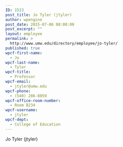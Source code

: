 ```yaml
---
ID: 1523
post_title: Jo Tyler (jtyler)
author: wpengine
post_date: 2015-07-06 08:00:00
post_excerpt: ""
layout: employee
permalink: >
  http://www.umw.edu/directory/employee/jo-tyler/
published: true
wpcf-first-name:
  - Jo
wpcf-last-name:
  - Tyler
wpcf-title:
  - Professor
wpcf-email:
  - jtyler@umw.edu
wpcf-phone:
  - (540) 286-8059
wpcf-office-room-number:
  - Room B234
wpcf-username:
  - jtyler
wpcf-dept:
  - College of Education
---
```

Jo Tyler (jtyler)